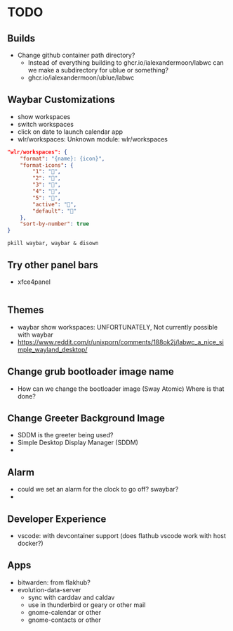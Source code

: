 # TODO

## Builds
* Change github container path directory? 
  * Instead of everything building to ghcr.io/ialexandermoon/labwc can we make a subdirectory for ublue or something?
  * ghcr.io/ialexandermoon/ublue/labwc

## Waybar Customizations
* show workspaces
* switch workspaces
* click on date to launch calendar app
* wlr/workspaces: Unknown module: wlr/workspaces

```json
"wlr/workspaces": {
	"format": "{name}: {icon}",
	"format-icons": {
		"1": "",
		"2": "",
		"3": "",
		"4": "",
		"5": "",
		"active": "",
		"default": ""
	},
	"sort-by-number": true
}
```

```
pkill waybar, waybar & disown
```

## Try other panel bars
* xfce4panel
```
```


## Themes
* waybar show workspaces: UNFORTUNATELY, Not currently possible with waybar
* https://www.reddit.com/r/unixporn/comments/188ok2j/labwc_a_nice_simple_wayland_desktop/


## Change grub bootloader image name
* How can we change the bootloader image (Sway Atomic) Where is that done?

## Change Greeter Background Image
* SDDM is the greeter being used?
* Simple Desktop Display Manager (SDDM) 
* 


## Alarm
* could we set an alarm for the clock to go off? swaybar?
* 

## Developer Experience
* vscode: with devcontainer support (does flathub vscode work with host docker?)

## Apps
* bitwarden: from flakhub?
* evolution-data-server
  * sync with carddav and caldav
  * use in thunderbird or geary or other mail
  * gnome-calendar or other
  * gnome-contacts or other